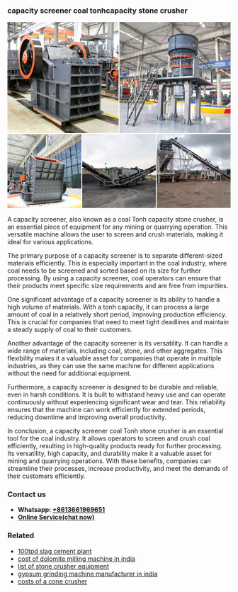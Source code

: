 <h3>capacity screener coal tonhcapacity stone crusher</h3><img src='1708499267.jpg' alt=''><p>A capacity screener, also known as a coal Tonh capacity stone crusher, is an essential piece of equipment for any mining or quarrying operation. This versatile machine allows the user to screen and crush materials, making it ideal for various applications.</p><p>The primary purpose of a capacity screener is to separate different-sized materials efficiently. This is especially important in the coal industry, where coal needs to be screened and sorted based on its size for further processing. By using a capacity screener, coal operators can ensure that their products meet specific size requirements and are free from impurities.</p><p>One significant advantage of a capacity screener is its ability to handle a high volume of materials. With a tonh capacity, it can process a large amount of coal in a relatively short period, improving production efficiency. This is crucial for companies that need to meet tight deadlines and maintain a steady supply of coal to their customers.</p><p>Another advantage of the capacity screener is its versatility. It can handle a wide range of materials, including coal, stone, and other aggregates. This flexibility makes it a valuable asset for companies that operate in multiple industries, as they can use the same machine for different applications without the need for additional equipment.</p><p>Furthermore, a capacity screener is designed to be durable and reliable, even in harsh conditions. It is built to withstand heavy use and can operate continuously without experiencing significant wear and tear. This reliability ensures that the machine can work efficiently for extended periods, reducing downtime and improving overall productivity.</p><p>In conclusion, a capacity screener coal Tonh stone crusher is an essential tool for the coal industry. It allows operators to screen and crush coal efficiently, resulting in high-quality products ready for further processing. Its versatility, high capacity, and durability make it a valuable asset for mining and quarrying operations. With these benefits, companies can streamline their processes, increase productivity, and meet the demands of their customers efficiently.</p><h3>Contact us</h3><ul><li><strong>Whatsapp:&nbsp;<a href="https://wa.me/8613661969651">+8613661969651</a></strong></li><li><a href="https://swt.shibang-china.com/?git&amp;zhl&amp;capacity screener coal tonhcapacity stone crusher"><strong>Online Service(chat now)</strong></a></li></ul><h3>Related</h3><ul><li><a href='100tpd slag cement plant.md'>100tpd slag cement plant</a></li><li><a href='cost of dolomite milling machine in india.md'>cost of dolomite milling machine in india</a></li><li><a href='list of stone crusher equipment.md'>list of stone crusher equipment</a></li><li><a href='gypsum grinding machine manufacturer in india.md'>gypsum grinding machine manufacturer in india</a></li><li><a href='costs of a cone crusher.md'>costs of a cone crusher</a></li></ul>